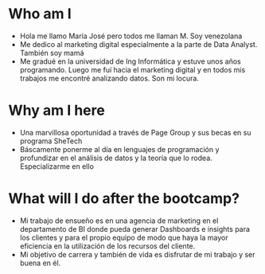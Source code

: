 # Who am I
* Hola me llamo María José pero todos me llaman M. Soy venezolana
* Me dedico al marketing digital especialmente a la parte de Data Analyst. También soy mamá
* Me gradué en la universidad de Ing Informática y estuve unos años programando. Luego me fuí hacia el marketing digital y en todos mis trabajos me encontré analizando datos. Son mi locura.

# Why am I here

* Una marvillosa oportunidad a través de Page Group y sus becas en su programa SheTech
* Báscamente ponerme al día en lenguajes de programación y profundizar en el análisis de datos y la teoría que lo rodea. Especializarme en ello

# What will I do after the bootcamp?

* Mi trabajo de ensueño es en una agencia de marketing en el departamento de BI donde pueda generar Dashboards e insights para los clientes y para el propio equipo de modo que haya la mayor eficiencia en la utilización de los recursos del cliente.
* Mi objetivo de carrera y también de vida es disfrutar de mi trabajo y ser buena en él.